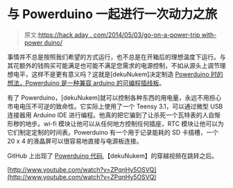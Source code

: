 # 与 Powerduino 一起进行一次动力之旅

> 原文:[https://hack aday . com/2014/05/03/go-on-a-power-trip with-power duino/](https://hackaday.com/2014/05/03/go-on-a-power-trip-with-powerduino/)

事情并不总是按照我们希望的方式运行，也不总是在开箱后的理想温度下运行。与其花额外的钱购买可能满足也可能不满足您需求的电源控制，不如从源头上调节理想电平，这样不是更有意义吗？这就是[dekuNukem]决定制造 [Powerduino 时的想法，Powerduino 是一种兼容 arduino 的可编程插线板](http://hackaday.io/project/1029-Powerduino)。

有了 Powerduino，[dekuNukem]就可以控制各种东西的用电量，永远不用担心市电电压不可逆的致命性。它实际上使用了一个 Teensy 3.1，可以通过微型 USB 连接器用 Arduino IDE 进行编程。他真的把它骗到了让杀死一个瓦特表的人自惭形秽的地步。wi-fi 模块让他可以从任何地方控制任何插座，RTC 模块让他可以为它们制定定制的时间表。Powerduino 有一个用于记录能耗的 SD 卡插槽，一个 20 x 4 的液晶屏可以很容易地直接与电源板连接。

GitHub 上出现了 [Powerduino 代码](https://github.com/dekuNukem/Powerduino),【dekuNukem】的穿越视频在跳转之后。

[http://www.youtube.com/watch?v=ZPqnHy5OSVQ](http://www.youtube.com/watch?v=ZPqnHy5OSVQ)